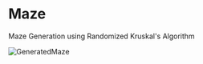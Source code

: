 # Maze
Maze Generation using Randomized Kruskal's Algorithm

![GeneratedMaze](https://drive.google.com/open?id=1kIgLvuWf9mqUrhxO9Ztljtgglm9n2lPj)
